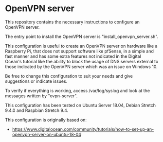 # OpenVPN server

This repository contains the necessary instructions to configure an OpenVPN server.

The entry point to install the OpenVPN server is "install_openvpn_server.sh".

This configuration is useful to create an OpenVPN server on hardware like a Raspberry Pi, that does not support software like pfSense, in a simple and fast manner and has some extra features not indicated in the Digital Ocean's tutorial like the ability to block the usage of DNS servers external to those indicated by the OpenVPN server which was an issue on Windows 10.

Be free to change this configuration to suit your needs and give suggestions or indicate issues.

To verify if everything is working, access /var/log/syslog and look at the messages written by "ovpn-server".

This configuration has been tested on Ubuntu Server 18.04, Debian Stretch 9.4.0 and Raspbian Stretch 9.4.

This configuration is originally based on:
- https://www.digitalocean.com/community/tutorials/how-to-set-up-an-openvpn-server-on-ubuntu-18-04

